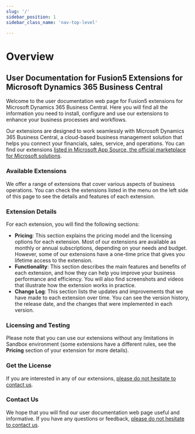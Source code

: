 ```yaml
---
slug: '/'
sidebar_position: 1
sidebar_class_name: 'nav-top-level'

---
```


# Overview

## User Documentation for Fusion5 Extensions for Microsoft Dynamics 365 Business Central

Welcome to the user documentation web page for Fusion5 extensions for Microsoft Dynamics 365 Business Central. Here you will find all the information you need to install, configure and use our extensions to enhance your business processes and workflows.

Our extensions are designed to work seamlessly with Microsoft Dynamics 365 Business Central, a cloud-based business management solution that helps you connect your financials, sales, service, and operations. You can find our extensions [listed in Microsoft App Source, the official marketplace for Microsoft solutions](https://appsource.microsoft.com/en-us/marketplace/apps?search=fusion5&page=1&product=dynamics-365-business-central).

### Available Extensions

We offer a range of extensions that cover various aspects of business operations. You can check the extensions listed in the menu on the left side of this page to see the details and features of each extension. 

### Extension Details

For each extension, you will find the following sections:

- **Pricing**: This section explains the pricing model and the licensing options for each extension. Most of our extensions are available as monthly or annual subscriptions, depending on your needs and budget. However, some of our extensions have a one-time price that gives you lifetime access to the extension.
- **Functionality**: This section describes the main features and benefits of each extension, and how they can help you improve your business performance and efficiency. You will also find screenshots and videos that illustrate how the extension works in practice.
- **Change Log**: This section lists the updates and improvements that we have made to each extension over time. You can see the version history, the release date, and the changes that were implemented in each version.

### Licensing and Testing

Please note that you can use our extensions without any limitations in Sandbox environment (some extensions have a different rules, see the **Pricing** section of your extension for more details).

### Get the License

If you are interested in any of our extensions, [please do not hesitate to contact us](https://www.fusion5.com.au/contact-us/).

### Contact Us

We hope that you will find our user documentation web page useful and informative. If you have any questions or feedback, [please do not hesitate to contact us](https://www.fusion5.com.au/contact-us/).
